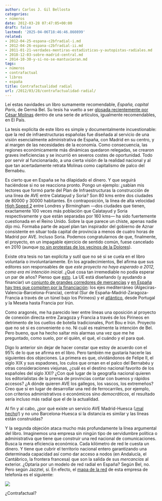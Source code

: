 ```yaml
---
author: Carlos J. Gil Bellosta
categories:
- números
date: 2012-03-28 07:47:05+00:00
draft: false
lastmod: '2025-04-06T18:46:46.860899'
related:
- 2012-04-25-espana-c2bfradial-i.md
- 2012-04-26-espana-c2bfradial-ii.md
- 2011-01-21-verdades-mentiras-estadisticas-y-autopistas-radiales.md
- 2018-12-03-sobre-madrid-central.md
- 2014-10-30-y-si-no-se-mantuvieran.md
tags:
- números
- contrafactual
- libros
- españa
title: Contrafactualidad radial
url: /2012/03/28/contrafactualidad-radial/
---
```


Leí estas navidades un libro sumamente recomendable, _España, capital París_, de Germà Bel. Su tesis ha vuelto a ser [glosada recientemente por César Molinas](http://economia.elpais.com/economia/2012/03/02/actualidad/1330712282_179577.html) dentro de una serie de artículos, igualmente recomendables, en El País.

La tesis explícita de este libro es simple y documentalmente incuestionable: que la red de infraestructuras españolas fue diseñada al servicio de una visión esencialmente administrativa de España, con Madrid en su centro, y al margen de las necesidades de la economía. Como consecuencia, las regiones económicamente más dinámicas quedaron relegadas, se crearon graves ineficiencias y se incurríó en severos costes de oportunidad. Todo por servir al funcionariado, a una cierta visión de la realidad nacional y al que tan acertadamente retrata Molinas como capitalismo de palco del Bernabéu.

Es cierto que en España se ha dilapidado el dinero. Y que seguirá haciéndose si no se reacciona pronto. Pongo un ejemplo: ¿sabían mis lectores que formó parte del Plan de Infraestructuras la construcción de una línea de AVE entre Calatayud y Soria? Son 80 kms entre dos ciudades de 80000 y 30000 habitantes. En contraposición, la línea de alta velocidad [High Speed 2](http://en.wikipedia.org/wiki/High_Speed_2) entre Londres y Birmingham —dos ciudades que tienen, exactamente 100 veces más población que Calatayud y Soria respectivamente y que están separadas por 160 kms— ha sido fuertemente cuestionada en el Reino Unido. Sobre la que parece un chiste, apenas nadie dijo mú. Formaba parte de aquel plan tan inspirador del gobierno de Aznar consistente en situar toda capital de provincia a menos de cuatro horas de Madrid por AVE. Incluso Soria. Podemos congratularnos de que, finalmente, el proyecto, en un impagable ejercicio de sentido común, fuese cancelado en 2010 (aunque [no sin protestas de los vecinos de la Dolores](http://www.abc.es/20101125/local-aragon/soria-201011251048.html)).

Existe otra tesis no tan explícita y sutil que no sé si se cuela en el libro voluntaria o involuntariamente. En los agradecimientos, Bel afirma que sus editores son responsables de que _este proyecto no haya esperado a 2012, como era mi intención inicial_. ¿Qué cosa tan irremediable no podía esperar un par de años? Pienso que [esto](http://ccaa.elpais.com/ccaa/2012/03/15/valencia/1331841696_870802.html). La UE está diseñando (y ayudando a financiar) un [conjunto de grandes corredores de mercancías](http://es.wikipedia.org/wiki/Red_Transeuropea_de_Transporte) y [en España hay tres que compiten por la financiación](http://es.wikipedia.org/wiki/Anexo:Red_transeuropea_de_transporte_en_Espa%C3%B1a): los ejes mediterráneo (Algeciras-Valencia-Barcelona-Francia), central (Sur de España-Madrid-Zaragoza-Francia a través de un túnel bajo los Pirineos) y el [atlántico](http://es.wikipedia.org/wiki/Corredor_Atl%C3%A1ntico), desde Portugal y la Meseta hasta Francia por Irún.

Como aragonés, me ha parecido leer entre líneas una oposición al proyecto de conexión directa entre Zaragoza y Francia a través de los Pirineos en detrimento de los cuellos de botella tradicionales, Port Bou e Irún. Proyecto que no sé si es conveniente o no. Ni cuál es realmente la intención de Bel. Pero bueno, que ha hecho saltar mis alarmas una vez que me he preguntado, como suelo, por el quién, el qué, el cuándo y el para qué.

Digo lo anterior sin dejar de hacer constar que estoy de acuerdo con el 95% de lo que se afirma en el libro. Pero también me gustaría hacerle las siguientes dos objeciones. La primera es que, olvidándonos de Felipe II, el siglo XIX y sus espadones, los culos que ornan en el palco del Bernabéu y otras consideraciones viejunas, ¿cuál es el destino nacional favorito de los españoles del siglo XXI? ¿Con qué lugar de la geografía nacional quieren los editorialistas de la prensa de provincias contar con buenos y rápidos accesos? ¿A dónde quieren AVE los gallegos, los vascos, los extremeños? Creo que si en lugar de desarrollar una red de ferrocarriles, por ejemplo, con criterios administrativos o económicos sino _democráticos_, el resultado sería incluso más radial que el de la actualidad.

Al fin y al cabo, ¿por qué existe un servicio AVE Madrid-Huesca (¡[mal hecho](http://www.fedeablogs.net/economia/?p=7824)!) y no uno Barcelona-Huesca si la distancia es similar y las líneas están construidas?

Y la segunda objeción ataca mucho más profundamente la línea argumental del libro. Imaginemos una empresa sin ningún tipo de servidumbre política o administrativa que tiene que construir una red nacional de comunicaciones. Busca la mera eficiencia económica. Cada kilómetro de red le cuesta un dinero. Y tiene que cubrir el territorio nacional entero garantizando una determinada capacidad así como dar acceso a nodos (en Andalucía, el Cantábrico, la frontera francesa) que son la salida de sus _mercancías_ al exterior. ¿Optaría por un modelo de red radial en España? Según Bel, no. Pero según Jazztel, sí. En efecto, el [mapa de la red](http://www.jazztel.com/image/image_gallery?uuid=a83ab2a3-f215-4c1c-b6f7-f46e1e3c21a9&groupId=11950&t=1304515485129) de esta empresa de telefonía es el siguiente:

[![](/wp-uploads/2012/03/red_jazztel1.jpg)
](/wp-uploads/2012/03/red_jazztel1.jpg)

¿Contrafactual?